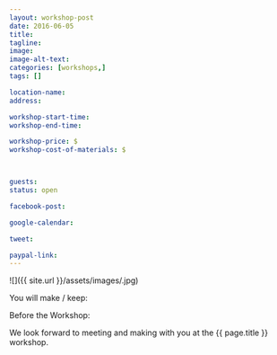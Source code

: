 ```yaml
---
layout: workshop-post
date: 2016-06-05
title:
tagline:
image:
image-alt-text:
categories: [workshops,]
tags: []

location-name:
address:

workshop-start-time:
workshop-end-time:

workshop-price: $
workshop-cost-of-materials: $



guests: 
status: open

facebook-post:

google-calendar:

tweet:

paypal-link:
---
```



![]({{ site.url }}/assets/images/.jpg)

You will make / keep:


Before the Workshop:

We look forward to meeting and making with you at the {{ page.title }} workshop.

